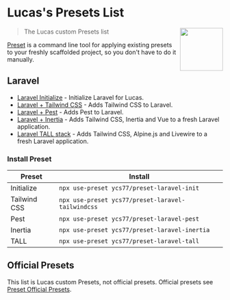# Lucas's Presets List

[<img src="https://raw.githubusercontent.com/use-preset/awesome-presets/master/preset-logo.svg" align="right" width="100">](https://usepreset.dev)

> The Lucas custom Presets list

[Preset](https://usepreset.dev/) is a command line tool for applying existing presets to your freshly scaffolded project, so you don't have to do it manually.

## Laravel

* [Laravel Initialize](https://github.com/ycs77/preset-laravel-init) - Initialize Laravel for Lucas.
* [Laravel + Tailwind CSS](https://github.com/ycs77/preset-laravel-tailwindcss) - Adds Tailwind CSS to Laravel.
* [Laravel + Pest](https://github.com/ycs77/preset-laravel-pest) - Adds Pest to Laravel.
* [Laravel + Inertia](https://github.com/ycs77/preset-laravel-inertia) - Adds Tailwind CSS, Inertia and Vue to a fresh Laravel application.
* [Laravel TALL stack](https://github.com/ycs77/preset-laravel-tall) - Adds Tailwind CSS, Alpine.js and Livewire to a fresh Laravel application.

### Install Preset

| Preset       | Install                                           |
| ------------ | ------------------------------------------------- |
| Initialize   | `npx use-preset ycs77/preset-laravel-init`        |
| Tailwind CSS | `npx use-preset ycs77/preset-laravel-tailwindcss` |
| Pest         | `npx use-preset ycs77/preset-laravel-pest`        |
| Inertia      | `npx use-preset ycs77/preset-laravel-inertia`     |
| TALL         | `npx use-preset ycs77/preset-laravel-tall`        |

## Official Presets

This list is Lucas custom Presets, not official presets. Official presets see [Preset Official Presets](https://github.com/use-preset/awesome-presets).
